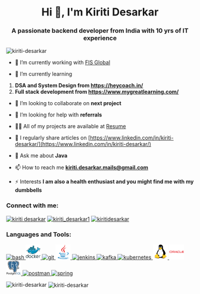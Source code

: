 <h1 align="center">Hi 👋, I'm Kiriti Desarkar</h1>
<h3 align="center">A passionate backend developer from India with 10 yrs of IT experience</h3>

<p align="left"> <img src="https://komarev.com/ghpvc/?username=kiriti-desarkar&label=Profile%20views&color=0e75b6&style=flat" alt="kiriti-desarkar" /> </p>

- 🔭 I’m currently working with [FIS Global](https://www.fisglobal.com/)

- 🌱 I’m currently learning 
1. **DSA and System Design from https://heycoach.in/** 
2. **Full stack development from https://www.mygreatlearning.com/**

- 👯 I’m looking to collaborate on **next project**

- 🤝 I’m looking for help with **referrals**

- 👨‍💻 All of my projects are available at [Resume](https://github.com/kiriti-desarkar/kiriti-desarkar/blob/main/kiritiResume.pdf)

- 📝 I regularly share articles on [https://www.linkedin.com/in/kiriti-desarkar/](https://www.linkedin.com/in/kiriti-desarkar/)

- 💬 Ask me about **Java**

- 📫 How to reach me **kiriti.desarkar.mails@gmail.com**

- ⚡ Interests **I am also a health enthusiast and you might find me with my dumbbells**

<h3 align="left">Connect with me:</h3>
<p align="left">
<a href="https://linkedin.com/in/kiriti desarkar" target="blank"><img align="center" src="https://raw.githubusercontent.com/rahuldkjain/github-profile-readme-generator/master/src/images/icons/Social/linked-in-alt.svg" alt="kiriti desarkar" height="30" width="40" /></a>
<a href="https://www.hackerrank.com/kiriti_desarkar1" target="blank"><img align="center" src="https://raw.githubusercontent.com/rahuldkjain/github-profile-readme-generator/master/src/images/icons/Social/hackerrank.svg" alt="kiriti_desarkar1" height="30" width="40" /></a>
<a href="https://www.leetcode.com/kiritidesarkar" target="blank"><img align="center" src="https://raw.githubusercontent.com/rahuldkjain/github-profile-readme-generator/master/src/images/icons/Social/leet-code.svg" alt="kiritidesarkar" height="30" width="40" /></a>
</p>

<h3 align="left">Languages and Tools:</h3>
<p align="left"> <a href="https://www.gnu.org/software/bash/" target="_blank" rel="noreferrer"> <img src="https://www.vectorlogo.zone/logos/gnu_bash/gnu_bash-icon.svg" alt="bash" width="40" height="40"/> </a> <a href="https://www.docker.com/" target="_blank" rel="noreferrer"> <img src="https://raw.githubusercontent.com/devicons/devicon/master/icons/docker/docker-original-wordmark.svg" alt="docker" width="40" height="40"/> </a> <a href="https://git-scm.com/" target="_blank" rel="noreferrer"> <img src="https://www.vectorlogo.zone/logos/git-scm/git-scm-icon.svg" alt="git" width="40" height="40"/> </a> <a href="https://www.java.com" target="_blank" rel="noreferrer"> <img src="https://raw.githubusercontent.com/devicons/devicon/master/icons/java/java-original.svg" alt="java" width="40" height="40"/> </a> <a href="https://www.jenkins.io" target="_blank" rel="noreferrer"> <img src="https://www.vectorlogo.zone/logos/jenkins/jenkins-icon.svg" alt="jenkins" width="40" height="40"/> </a> <a href="https://kafka.apache.org/" target="_blank" rel="noreferrer"> <img src="https://www.vectorlogo.zone/logos/apache_kafka/apache_kafka-icon.svg" alt="kafka" width="40" height="40"/> </a> <a href="https://kubernetes.io" target="_blank" rel="noreferrer"> <img src="https://www.vectorlogo.zone/logos/kubernetes/kubernetes-icon.svg" alt="kubernetes" width="40" height="40"/> </a> <a href="https://www.linux.org/" target="_blank" rel="noreferrer"> <img src="https://raw.githubusercontent.com/devicons/devicon/master/icons/linux/linux-original.svg" alt="linux" width="40" height="40"/> </a> <a href="https://www.oracle.com/" target="_blank" rel="noreferrer"> <img src="https://raw.githubusercontent.com/devicons/devicon/master/icons/oracle/oracle-original.svg" alt="oracle" width="40" height="40"/> </a> <a href="https://www.postgresql.org" target="_blank" rel="noreferrer"> <img src="https://raw.githubusercontent.com/devicons/devicon/master/icons/postgresql/postgresql-original-wordmark.svg" alt="postgresql" width="40" height="40"/> </a> <a href="https://postman.com" target="_blank" rel="noreferrer"> <img src="https://www.vectorlogo.zone/logos/getpostman/getpostman-icon.svg" alt="postman" width="40" height="40"/> </a> <a href="https://spring.io/" target="_blank" rel="noreferrer"> <img src="https://www.vectorlogo.zone/logos/springio/springio-icon.svg" alt="spring" width="40" height="40"/> </a> </p>

<p><img align="left" src="https://github-readme-stats.vercel.app/api/top-langs?username=kiriti-desarkar&show_icons=true&locale=en&layout=compact" alt="kiriti-desarkar" /></p>

<p>&nbsp;<img align="center" src="https://github-readme-stats.vercel.app/api?username=kiriti-desarkar&show_icons=true&locale=en" alt="kiriti-desarkar" /></p>
